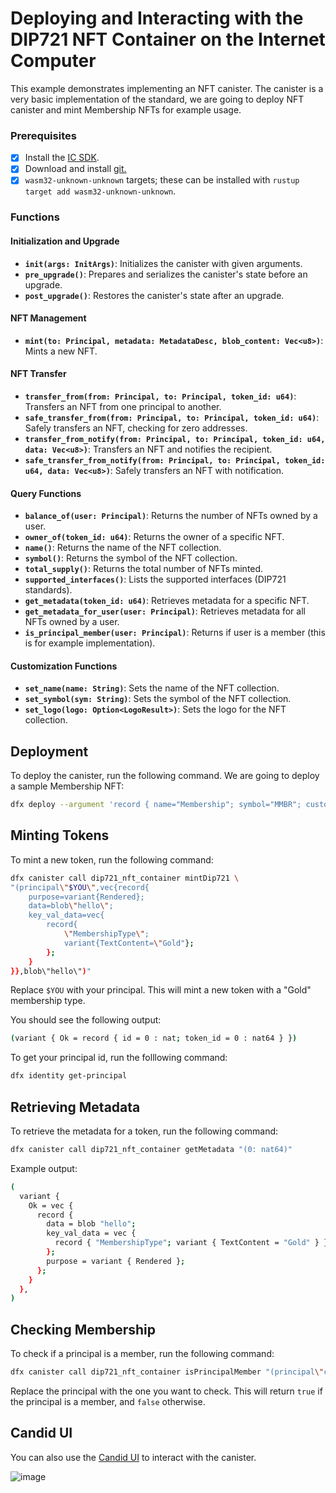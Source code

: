 # Deploying and Interacting with the DIP721 NFT Container on the Internet Computer

This example demonstrates implementing an NFT canister. 
The canister is a very basic implementation of the standard, we are going to deploy NFT canister and mint Membership NFTs for example usage. 


### Prerequisites

-   [x] Install the [IC SDK](https://internetcomputer.org/docs/current/developer-docs/setup/install/index.mdx).
-   [x] Download and install [git.](https://git-scm.com/downloads)
-   [x] `wasm32-unknown-unknown` targets; these can be installed with `rustup target add wasm32-unknown-unknown`.

### Functions

#### Initialization and Upgrade

-   **`init(args: InitArgs)`**: Initializes the canister with given arguments.
-   **`pre_upgrade()`**: Prepares and serializes the canister's state before an upgrade.
-   **`post_upgrade()`**: Restores the canister's state after an upgrade.

#### NFT Management

-   **`mint(to: Principal, metadata: MetadataDesc, blob_content: Vec<u8>)`**: Mints a new NFT.


#### NFT Transfer

-   **`transfer_from(from: Principal, to: Principal, token_id: u64)`**: Transfers an NFT from one principal to another.
-   **`safe_transfer_from(from: Principal, to: Principal, token_id: u64)`**: Safely transfers an NFT, checking for zero addresses.
-   **`transfer_from_notify(from: Principal, to: Principal, token_id: u64, data: Vec<u8>)`**: Transfers an NFT and notifies the recipient.
-   **`safe_transfer_from_notify(from: Principal, to: Principal, token_id: u64, data: Vec<u8>)`**: Safely transfers an NFT with notification.

#### Query Functions

-   **`balance_of(user: Principal)`**: Returns the number of NFTs owned by a user.
-   **`owner_of(token_id: u64)`**: Returns the owner of a specific NFT.
-   **`name()`**: Returns the name of the NFT collection.
-   **`symbol()`**: Returns the symbol of the NFT collection.
-   **`total_supply()`**: Returns the total number of NFTs minted.
-   **`supported_interfaces()`**: Lists the supported interfaces (DIP721 standards).
-   **`get_metadata(token_id: u64)`**: Retrieves metadata for a specific NFT.
-   **`get_metadata_for_user(user: Principal)`**: Retrieves metadata for all NFTs owned by a user.
-   **`is_principal_member(user: Principal)`**: Returns if user is a member (this is for example implementation).

#### Customization Functions

-   **`set_name(name: String)`**: Sets the name of the NFT collection.
-   **`set_symbol(sym: String)`**: Sets the symbol of the NFT collection.
-   **`set_logo(logo: Option<LogoResult>)`**: Sets the logo for the NFT collection.


## Deployment

To deploy the canister, run the following command. We are going to deploy a sample Membership NFT:

```bash
dfx deploy --argument 'record { name="Membership"; symbol="MMBR"; custodians=null; logo=null;  }' dip721_nft_container
```

## Minting Tokens

To mint a new token, run the following command:

```bash
dfx canister call dip721_nft_container mintDip721 \
"(principal\"$YOU\",vec{record{
    purpose=variant{Rendered};
    data=blob\"hello\";
    key_val_data=vec{
        record{
            \"MembershipType\";
            variant{TextContent=\"Gold"}; 
        };
    }
}},blob\"hello\")"
```

Replace `$YOU` with your principal. This will mint a new token with a "Gold" membership type.

You should see the following output:

```bash
(variant { Ok = record { id = 0 : nat; token_id = 0 : nat64 } })
```

To get your principal id, run the folllowing command:
```bash
dfx identity get-principal
```

## Retrieving Metadata

To retrieve the metadata for a token, run the following command:

```bash
dfx canister call dip721_nft_container getMetadata "(0: nat64)"
```

Example output:

```bash
(
  variant {
    Ok = vec {
      record {
        data = blob "hello";
        key_val_data = vec {
          record { "MembershipType"; variant { TextContent = "Gold" } };
        };
        purpose = variant { Rendered };
      };
    }
  },
)
```

## Checking Membership

To check if a principal is a member, run the following command:

```bash
dfx canister call dip721_nft_container isPrincipalMember "(principal\"c34g5-fdzyx-hoqia-mrhsl-krips-3asow-bjuqe-rtpy7-ene2q-atrbo-kae\")"
```

Replace the principal with the one you want to check. This will return `true` if the principal is a member, and `false` otherwise.

## Candid UI

You can also use the [Candid UI](https://sdk.dfinity.org/docs/candid-guide/candid-ui.html) to interact with the canister.

![image](https://github.com/mervanerenci/ICP_NFT_DIP721/assets/101268022/1c610548-c82d-4796-b102-ca76db872d77)


